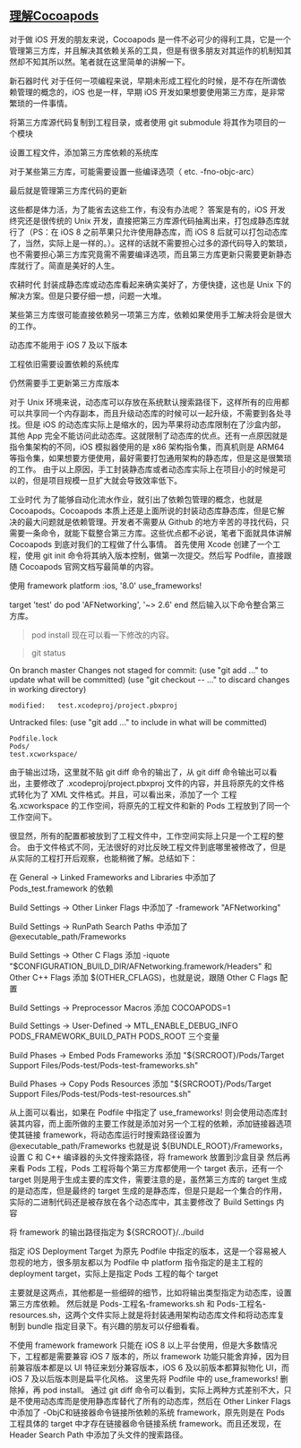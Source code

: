 ## [理解Cocoapods](https://segmentfault.com/a/1190000005041357)

对于做 iOS 开发的朋友来说，Cocoapods 是一件不必可少的得利工具，它是一个管理第三方库，并且解决其依赖关系的工具，但是有很多朋友对其运作的机制知其然却不知其所以然。笔者就在这里简单的讲解一下。

新石器时代
对于任何一项编程来说，早期未形成工程化的时候，是不存在所谓依赖管理的概念的，iOS 也是一样，早期 iOS 开发如果想要使用第三方库，是非常繁琐的一件事情。

将第三方库源代码复制到工程目录，或者使用 git submodule 将其作为项目的一个模块

设置工程文件，添加第三方库依赖的系统库

对于某些第三方库，可能需要设置一些编译选项（ etc. -fno-objc-arc）

最后就是管理第三方库代码的更新

这些都是体力活，为了能省去这些工作，有没有办法呢？
答案是有的，iOS 开发终究还是很传统的 Unix 开发，直接把第三方库源代码抽离出来，打包成静态库就行了（PS：在 iOS 8 之前苹果只允许使用静态库，而 iOS 8 后就可以打包动态库了，当然，实际上是一样的。）。这样的话就不需要担心过多的源代码导入的繁琐，也不需要担心第三方库究竟需不需要编译选项，而且第三方库更新只需要更新静态库就行了。简直是美好的人生。

农耕时代
封装成静态库或动态库看起来确实美好了，方便快捷，这也是 Unix 下的解决方案。但是只要仔细一想，问题一大堆。

某些第三方库很可能直接依赖另一项第三方库，依赖如果使用手工解决将会是很大的工作。

动态库不能用于 iOS 7 及以下版本

工程依旧需要设置依赖的系统库

仍然需要手工更新第三方库版本

对于 Unix 环境来说，动态库可以存放在系统默认搜索路径下，这样所有的应用都可以共享同一个内存副本，而且升级动态库的时候可以一起升级，不需要到各处寻找。但是 iOS 的动态库实际上是缩水的，因为苹果将动态库限制在了沙盒内部，其他 App 完全不能访问此动态库。这就限制了动态库的优点。还有一点原因就是指令集架构的不同，iOS 模拟器使用的是 x86 架构指令集，而真机则是 ARM64 等指令集，如果想要方便使用，最好需要打包通用架构的静态库，但是这是很繁琐的工作。
由于以上原因，手工封装静态库或者动态库实际上在项目小的时候是可以的，但是项目规模一旦扩大就会导致效率低下。

工业时代
为了能够自动化流水作业，就引出了依赖包管理的概念，也就是 Cocoapods。Cocoapods 本质上还是上面所说的封装动态库静态库，但是它解决的最大问题就是依赖管理。开发者不需要从 Github 的地方辛苦的寻找代码，只需要一条命令，就能下载整合第三方库。这些优点都不必说，笔者下面就具体讲解 Cocoapods 到底对我们的工程做了什么事情。
首先使用 Xcode 创建了一个工程，使用 git init 命令将其纳入版本控制，做第一次提交。然后写 Podfile，直接跟随 Cocoapods 官网文档写最简单的内容。

使用 framework
platform :ios, '8.0'
use_frameworks!

target 'test' do
  pod 'AFNetworking', '~> 2.6'
end
然后输入以下命令整合第三方库。

> pod install
现在可以看一下修改的内容。

> git status

On branch master
Changes not staged for commit:
  (use "git add <file>..." to update what will be committed)
  (use "git checkout -- <file>..." to discard changes in working directory)

    modified:   test.xcodeproj/project.pbxproj

Untracked files:
  (use "git add <file>..." to include in what will be committed)

    Podfile.lock
    Pods/
    test.xcworkspace/
由于输出过场，这里就不贴 git diff 命令的输出了，从 git diff 命令输出可以看出，主要修改了 .xcodeproj/project.pbxproj 文件的内容，并且将原先的文件格式转化为了 XML 文件格式。并且，可以看出来，添加了一个 工程名.xcworkspace 的工作空间，将原先的工程文件和新的 Pods 工程放到了同一个工作空间下。

<?xml version="1.0" encoding="UTF-8"?>
<Workspace
   version = "1.0">
   <FileRef
      location = "group:test.xcodeproj">
   </FileRef>
   <FileRef
      location = "group:Pods/Pods.xcodeproj">
   </FileRef>
</Workspace>
很显然，所有的配置都被放到了工程文件中，工作空间实际上只是一个工程的整合。
由于文件格式不同，无法很好的对比反映工程文件到底哪里被修改了，但是从实际的工程打开后观察，也能稍微了解。总结如下：

在 General -> Linked Frameworks and Libraries 中添加了 Pods_test.framework 的依赖

Build Settings -> Other Linker Flags 中添加了 -framework "AFNetworking"

Build Settings -> RunPath Search Paths 中添加了 @executable_path/Frameworks

Build Settings -> Other C Flags 添加 -iquote "$CONFIGURATION_BUILD_DIR/AFNetworking.framework/Headers" 和 Other C++ Flags 添加 $(OTHER_CFLAGS)，也就是说，跟随 Other C Flags 配置

Build Settings -> Preprocessor Macros 添加 COCOAPODS=1

Build Settings -> User-Defined -> MTL_ENABLE_DEBUG_INFO PODS_FRAMEWORK_BUILD_PATH PODS_ROOT 三个变量

Build Phases -> Embed Pods Frameworks 添加 "${SRCROOT}/Pods/Target Support Files/Pods-test/Pods-test-frameworks.sh"

Build Phases -> Copy Pods Resources 添加 "${SRCROOT}/Pods/Target Support Files/Pods-test/Pods-test-resources.sh"

从上面可以看出，如果在 Podfile 中指定了 use_frameworks! 则会使用动态库封装其内容，而上面所做的主要工作就是添加对另一个工程的依赖，添加链接器选项使其链接 framework，将动态库运行时搜索路径设置为 @executable_path/Frameworks 也就是说 ${BUNDLE_ROOT}/Frameworks，设置 C 和 C++ 编译器的头文件搜索路径，将 framework 放置到沙盒目录
然后再来看 Pods 工程，Pods 工程将每个第三方库都使用一个 target 表示，还有一个 target 则是用于生成主要的库文件，需要注意的是，虽然第三方库的 target 生成的是动态库，但是最终的 target 生成的是静态库，但是只是起一个集合的作用，实际的二进制代码还是被存放在各个动态库中，其主要修改了 Build Settings 内容

将 framework 的输出路径指定为 ${SRCROOT}/../build

指定 iOS Deployment Target 为原先 Podfile 中指定的版本，这是一个容易被人忽视的地方，很多朋友都以为 Podfile 中 platform 指令指定的是主工程的 deployment target，实际上是指定 Pods 工程的每个 target

主要就是这两点，其他都是一些细碎的细节，比如将输出类型指定为动态库，设置第三方库依赖。
然后就是 Pods-工程名-frameworks.sh 和 Pods-工程名-resources.sh，这两个文件实际上就是将封装通用架构动态库文件和将动态库复制到 bundle 指定目录下。有兴趣的朋友可以仔细看看。

不使用 framework
framework 只能在 iOS 8 以上平台使用，但是大多数情况下，工程都是需要兼容 iOS 7 版本的，所以 framework 功能只能舍弃掉，因为目前兼容版本都是以 UI 特征来划分兼容版本，iOS 6 及以前版本都算拟物化 UI，而 iOS 7 及以后版本则是扁平化风格。
这里先将 Podfile 中的 use_frameworks! 删除掉，再 pod install。
通过 git diff 命令可以看到，实际上两种方式差别不大，只是不使用动态库而是使用静态库替代了所有的动态库，然后在 Other Linker Flags 中添加了 -ObjC和链接器命令链接所依赖的系统 framework，原先则是在 Pods 工程具体的 target 中才存在链接器命令链接系统 framework。而且还发现，在 Header Search Path 中添加了头文件的搜索路径。